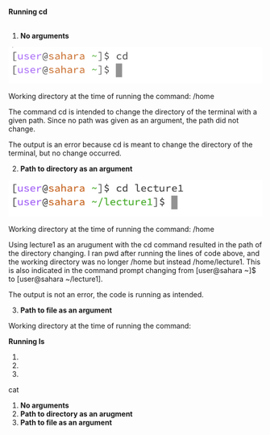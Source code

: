 
**Running cd** <br /> <br />

1. **No arguments** <br />

![Image](cd-no-argument.png) <br />

Working directory at the time of running the command: /home <br />

The command cd is intended to change the directory of the terminal with a given path. Since no path was given as an argument, the path did not change. <br />

The output is an error because cd is meant to change the directory of the terminal, but no change occurred. <br />




2. **Path to directory as an argument** <br />

![Image](cd-path-directory.png) <br />

Working directory at the time of running the command: /home <br /> 

Using lecture1 as an arugument with the cd command resulted in the path of the directory changing. I ran pwd after running the lines of code above, and the working directory was no longer /home but instead /home/lecture1. This is also indicated in the command prompt changing from [user@sahara ~]$ to [user@sahara ~/lecture1]. <br /> 

The output is not an error, the code is running as intended. <br /> 




3. **Path to file as an argument** <br />

Working directory at the time of running the command:  <br />




**Running ls**

1.
2.
3.

cat

1. **No arguments**
2. **Path to directory as an arugment**
3. **Path to file as an argument**
